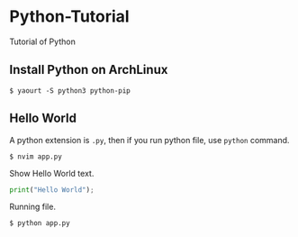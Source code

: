 # Python-Tutorial
Tutorial of Python

## Install Python on ArchLinux
```
$ yaourt -S python3 python-pip
```

## Hello World
A python extension is `.py`, then if you run python file, use `python` command.
```
$ nvim app.py
```

Show Hello World text.
```app.py
print("Hello World");
```

Running file.
```
$ python app.py
```

